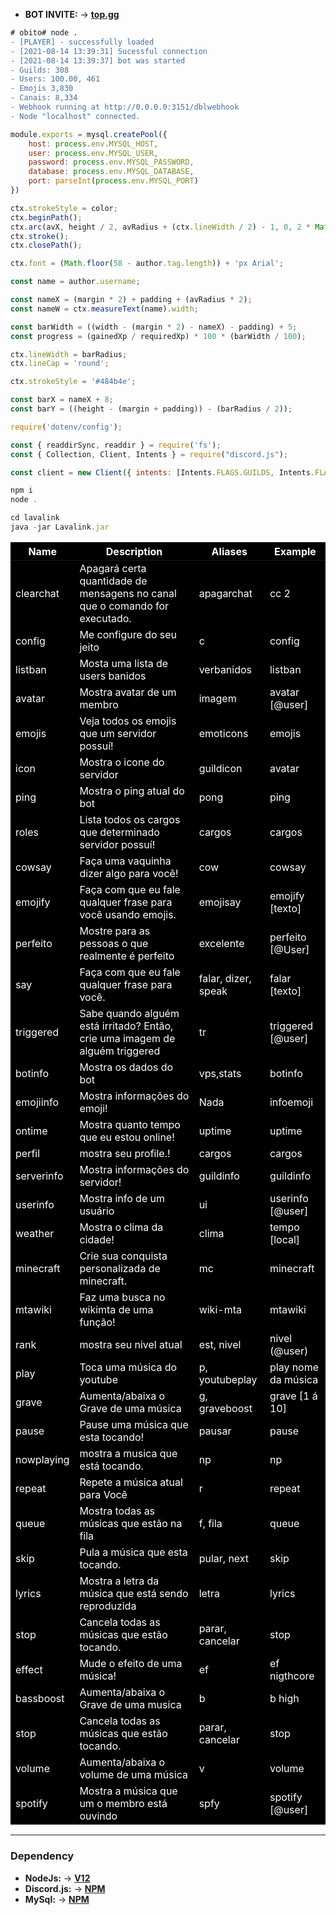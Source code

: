 - **BOT INVITE:** &rarr; **[top.gg](https://top.gg/bot/530879398488834060)**

```diff
# obito# node .
- [PLAYER] - successfully loaded
- [2021-08-14 13:39:31] Sucessful connection
- [2021-08-14 13:39:37] bot was started
- Guilds: 308
- Users: 100.00, 461
- Emojis 3,830
- Canais: 8,334
- Webhook running at http://0.0.0.0:3151/dblwebhook
- Node "localhost" connected.
```

```javascript
module.exports = mysql.createPool({
    host: process.env.MYSQL_HOST,
    user: process.env.MYSQL_USER,
    password: process.env.MYSQL_PASSWORD,
    database: process.env.MYSQL_DATABASE,
    port: parseInt(process.env.MYSQL_PORT)
})
```

```javascript
ctx.strokeStyle = color;
ctx.beginPath();
ctx.arc(avX, height / 2, avRadius + (ctx.lineWidth / 2) - 1, 0, 2 * Math.PI);
ctx.stroke();
ctx.closePath();

ctx.font = (Math.floor(58 - author.tag.length)) + 'px Arial';

const name = author.username;

const nameX = (margin * 2) + padding + (avRadius * 2);
const nameW = ctx.measureText(name).width;

const barWidth = ((width - (margin * 2) - nameX) - padding) + 5;
const progress = (gainedXp / requiredXp) * 100 * (barWidth / 100);

ctx.lineWidth = barRadius;
ctx.lineCap = 'round';

ctx.strokeStyle = '#484b4e';

const barX = nameX + 8;
const barY = ((height - (margin + padding)) - (barRadius / 2));
```


```javascript
require('dotenv/config');

const { readdirSync, readdir } = require('fs');
const { Collection, Client, Intents } = require("discord.js");

const client = new Client({ intents: [Intents.FLAGS.GUILDS, Intents.FLAGS.GUILD_MESSAGES] });
```

```javascript
npm i
node .
```

```javascript
cd lavalink
java -jar Lavalink.jar
```
<table style="background: #000000; color: #fff;">
    <thead>
        <tr>
            <th scope="col">Name</th>
            <th scope="col">Description</th>
            <th scope="col">Aliases</th>
            <th scope="col">Example</th>
        </tr>
    </thead>
    <tbody>
        <tr>
            <td>clearchat</td>
            <td>Apagará certa quantidade de mensagens no canal que o comando for executado.</td>
            <td>apagarchat</td>
            <td>cc 2</td>
        </tr>
        <tr>
            <td>config</td>
            <td>Me configure do seu jeito</td>
            <td>c</td>
            <td>config </td>
        </tr>
        <tr>
            <td>listban</td>
            <td>Mosta uma lista de users banidos</td>
            <td>verbanidos</td>
            <td>listban</td>
        </tr>
        <tr>
            <td>avatar</td>
            <td>Mostra avatar de um membro</td>
            <td>imagem</td>
            <td>avatar [@user]</td>
        </tr>
        <tr>
            <td>emojis</td>
            <td>Veja todos os emojis que um servidor possuí!</td>
            <td>emoticons</td>
            <td>emojis</td>
        </tr>
        <tr>
            <td>icon</td>
            <td>Mostra o icone do servidor</td>
            <td>guildicon</td>
            <td>avatar</td>
        </tr>
        <tr>
            <td>ping</td>
            <td>Mostra o ping atual do bot</td>
            <td>pong</td>
            <td>ping</td>
        </tr>
        <tr>
            <td>roles</td>
            <td>Lista todos os cargos que determinado servidor possuí!</td>
            <td>cargos</td>
            <td>cargos</td>
        </tr>
        <tr>
            <td>cowsay</td>
            <td>Faça uma vaquinha dizer algo para você!</td>
            <td>cow</td>
            <td>cowsay
                <Mensagem>
            </td>
        </tr>
        <tr>
            <td>emojify</td>
            <td>Faça com que eu fale qualquer frase para você usando emojis.</td>
            <td>emojisay</td>
            <td>emojify [texto]</td>
        </tr>
        <tr>
            <td>perfeito</td>
            <td>Mostre para as pessoas o que realmente é perfeito</td>
            <td>excelente</td>
            <td>perfeito [@User]</td>
        </tr>
        <tr>
            <td>say</td>
            <td>Faça com que eu fale qualquer frase para você.</td>
            <td>falar, dizer, speak</td>
            <td>falar [texto]</td>
        </tr>
        <tr>
            <td>triggered</td>
            <td>Sabe quando alguém está irritado? Então, crie uma imagem de alguém triggered</td>
            <td>tr</td>
            <td>triggered [@user]</td>
        </tr>
        <tr>
            <td>botinfo</td>
            <td>Mostra os dados do bot</td>
            <td>vps,stats</td>
            <td>botinfo</td>
        </tr>
        <tr>
            <td>emojiinfo</td>
            <td>Mostra informações do emoji!</td>
            <td>Nada</td>
            <td>infoemoji</td>
        </tr>
        <tr>
            <td>ontime</td>
            <td>Mostra quanto tempo que eu estou online!</td>
            <td>uptime</td>
            <td>uptime</td>
        </tr>
        <tr>
            <td>perfil</td>
            <td>mostra seu profile.!</td>
            <td>cargos</td>
            <td>cargos</td>
        </tr>
        <tr>
            <td>serverinfo</td>
            <td>Mostra informações do servidor!</td>
            <td>guildinfo</td>
            <td>guildinfo</td>
        </tr>
        <tr>
            <td>userinfo</td>
            <td>Mostra info de um usuário</td>
            <td>ui</td>
            <td>userinfo [@user]</td>
        </tr>
        <tr>
            <td>weather</td>
            <td>Mostra o clima da cidade!</td>
            <td>clima</td>
            <td>tempo [local]</td>
        </tr>
        <tr>
            <td>minecraft</td>
            <td>Crie sua conquista personalizada de minecraft.</td>
            <td>mc</td>
            <td>minecraft</td>
        </tr>
        <tr>
            <td>mtawiki</td>
            <td>Faz uma busca no wikimta de uma função!</td>
            <td>wiki-mta</td>
            <td>mtawiki</td>
        </tr>
        <tr>
            <td>rank</td>
            <td>mostra seu nivel atual</td>
            <td>est, nivel</td>
            <td>nivel (@user)</td>
        </tr>
        <tr>
            <td>play</td>
            <td>Toca uma música do youtube</td>
            <td>p, youtubeplay</td>
            <td>play nome da música</td>
        </tr>
        <tr>
            <td>grave</td>
            <td>Aumenta/abaixa o Grave de uma música</td>
            <td>g, graveboost</td>
            <td>grave [1 á 10]</td>
        </tr>
        <tr>
            <td>pause</td>
            <td>Pause uma música que esta tocando!</td>
            <td>pausar</td>
            <td>pause</td>
        </tr>
        <tr>
            <td>nowplaying</td>
            <td>mostra a musica que está tocando.</td>
            <td>np</td>
            <td>np</td>
        </tr>
        <tr>
            <td>repeat </td>
            <td>Repete a música atual para Você</td>
            <td>r</td>
            <td>repeat</td>
        </tr>
        <tr>
            <td>queue</td>
            <td>Mostra todas as músicas que estão na fila</td>
            <td>f, fila</td>
            <td>queue</td>
        </tr>
        <tr>
            <td>skip</td>
            <td>Pula a música que esta tocando.</td>
            <td>pular, next</td>
            <td>skip</td>
        </tr>
        <tr>
            <td>lyrics</td>
            <td>Mostra a letra da música que está sendo reproduzida</td>
            <td>letra</td>
            <td>lyrics</td>
        </tr>
        <tr>
            <td>stop</td>
            <td>Cancela todas as músicas que estão tocando.</td>
            <td>parar, cancelar</td>
            <td>stop</td>
        </tr>
        <tr>
            <td>effect</td>
            <td>Mude o efeito de uma música!</td>
            <td>ef</td>
            <td>ef nigthcore</td>
        </tr>
        <tr>
            <td>bassboost </td>
            <td>Aumenta/abaixa o Grave de uma musica</td>
            <td>b</td>
            <td>b high</td>
        </tr>
        <tr>
            <td>stop</td>
            <td>Cancela todas as músicas que estão tocando.</td>
            <td>parar, cancelar</td>
            <td>stop</td>
        </tr>
        <tr>
            <td>volume</td>
            <td>Aumenta/abaixa o volume de uma música</td>
            <td>v</td>
            <td>volume</td>
        </tr>
        <tr>
            <td>spotify</td>
            <td>Mostra a música que um o membro está ouvindo</td>
            <td>spfy</td>
            <td>spotify [@user]</td>
        </tr>
        <tr>
    </tbody>
</table>
<hr>

### **Dependency**
- **NodeJs:** &rarr; **[V12](https://nodejs.org/en/)**
- **Discord.js:** &rarr; **[NPM](https://www.npmjs.com/package/discord.js)**
- **MySql:** &rarr; **[NPM](https://www.npmjs.com/package/mysql)**
